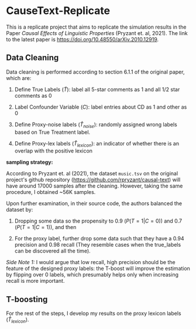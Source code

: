 # CauseText-Replicate

This is a replicate project that aims to replicate the simulation results in the Paper _Causal Effects of Linguistic Properties_ (Pryzant et. al, 2021). The link to the latest paper is https://doi.org/10.48550/arXiv.2010.12919. 

## Data Cleaning

Data cleaning is performed according to section 6.1.1 of the original paper, which are:

1) Define True Labels ($\tilde{T}$): label all 5-star comments as 1 and all 1/2 star comments as 0

2) Label Confounder Variable ($C$): label entries about CD as 1 and other as 0

3) Define Proxy-noise labels ($\hat{T}_{noise}$): randomly assigned wrong labels based on True Treatment label.

4) Define Proxy-lex labels ($\hat{T}_{lexicon}$): an indicator of whether there is an overlap with the positive lexicon

__sampling strategy:__ 

According to Pryzant et. al (2021), the dataset `music.tsv` on the original project's github repository (https://github.com/rpryzant/causal-text) will have around 17000 samples after the cleaning. However, taking the same procedure, I obtained ~56K samples. 

Upon further examination, in their source code, the authors balanced the dataset by:

1) Dropping some data so the propensity to 0.9 ($P(T=1|C=0)$) and 0.7 ($P(T=1|C=1)$), and then 

2) For the proxy label, further drop some data such that they have a 0.94 precision and 0.98 recall (They resemble cases when the true_labels can be discovered all the time). 

_Side Note 1:_ I would argue that low recall, high precision should be the feature of the designed proxy labels: the T-boost will improve the estimation by flipping over 0 labels, which presumably helps only when increasing recall is more important.


## T-boosting

For the rest of the steps, I develop my results on the proxy lexicon labels ($\hat{T}_{lexicon}$).
